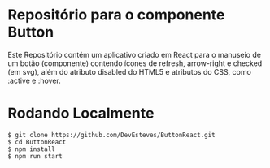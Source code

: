 # Repositório para o componente Button

Este Repositório contém um aplicativo criado em React para o manuseio de um botão (componente) contendo ícones de refresh, arrow-right e checked (em svg), além do atributo disabled do HTML5 e atributos do CSS, como :active e :hover.

# Rodando Localmente

```
$ git clone https://github.com/DevEsteves/ButtonReact.git
$ cd ButtonReact 
$ npm install
$ npm run start
```
